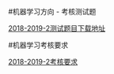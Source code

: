 #机器学习方向 - 考核测试题

[2018-2019-2测试题目下载地址](https://github.com/OracleClubAI/Text/blob/master/post/%E6%9C%BA%E5%99%A8%E5%AD%A6%E4%B9%A02018-2019-2%E6%9C%9F%E4%B8%AD%E8%80%83%E6%A0%B8%E6%B5%8B%E8%AF%95.md)

#机器学习考核要求

[2018-2019-2考核要求](https://github.com/OracleClubAI/Text/blob/master/doc/2018-2019-2%E6%9C%BA%E5%99%A8%E5%AD%A6%E4%B9%A0%E8%80%83%E6%A0%B8.md)
